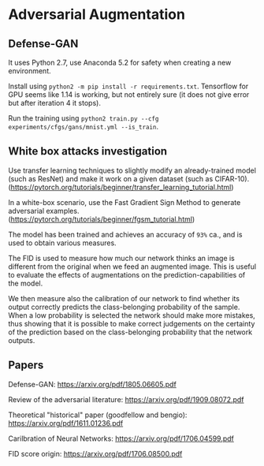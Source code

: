 # Adversarial Augmentation

## Defense-GAN

It uses Python 2.7, use Anaconda 5.2 for safety when creating a new environment. 

Install using `python2 -m pip install -r requirements.txt`. Tensorflow for GPU seems like 1.14 is working, but not entirely sure (it does not give error but after iteration 4 it stops).

Run the training using `python2 train.py --cfg experiments/cfgs/gans/mnist.yml --is_train`.

## White box attacks investigation

Use transfer learning techniques to slightly modify an already-trained model (such as ResNet) and make it work on a given dataset (such as CIFAR-10). (https://pytorch.org/tutorials/beginner/transfer_learning_tutorial.html)

In a white-box scenario, use the Fast Gradient Sign Method to generate adversarial examples. (https://pytorch.org/tutorials/beginner/fgsm_tutorial.html)

The model has been trained and achieves an accuracy of `93%` ca., and is used to obtain various measures.

The FID is used to measure how much our network thinks an image is different from the original when we feed an augmented image. This is useful to evaluate the effects of augmentations on the prediction-capabilities of the model.

We then measure also the calibration of our network to find whether its output correctly predicts the class-belonging probability of the sample. When a low probability is selected the network should make more mistakes, thus showing that it is possible to make correct judgements on the certainty of the prediction based on the class-belonging probability that the network outputs.


## Papers

Defense-GAN:  https://arxiv.org/pdf/1805.06605.pdf

Review of the adversarial literature: https://arxiv.org/pdf/1909.08072.pdf

Theoretical "historical" paper (goodfellow and bengio): https://arxiv.org/pdf/1611.01236.pdf

Carilbration of Neural Networks: https://arxiv.org/pdf/1706.04599.pdf

FID score origin: https://arxiv.org/pdf/1706.08500.pdf
